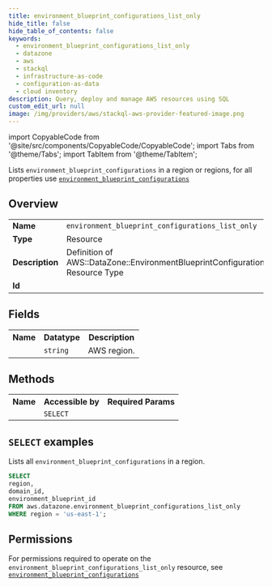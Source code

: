 ```yaml
---
title: environment_blueprint_configurations_list_only
hide_title: false
hide_table_of_contents: false
keywords:
  - environment_blueprint_configurations_list_only
  - datazone
  - aws
  - stackql
  - infrastructure-as-code
  - configuration-as-data
  - cloud inventory
description: Query, deploy and manage AWS resources using SQL
custom_edit_url: null
image: /img/providers/aws/stackql-aws-provider-featured-image.png
---
```


import CopyableCode from '@site/src/components/CopyableCode/CopyableCode';
import Tabs from '@theme/Tabs';
import TabItem from '@theme/TabItem';

Lists <code>environment_blueprint_configurations</code> in a region or regions, for all properties use <a href="/providers/aws/serviceName/environment_blueprint_configurations/"><code>environment_blueprint_configurations</code></a>

## Overview
<table><tbody>
<tr><td><b>Name</b></td><td><code>environment_blueprint_configurations_list_only</code></td></tr>
<tr><td><b>Type</b></td><td>Resource</td></tr>
<tr><td><b>Description</b></td><td>Definition of AWS::DataZone::EnvironmentBlueprintConfiguration Resource Type</td></tr>
<tr><td><b>Id</b></td><td><CopyableCode code="aws.datazone.environment_blueprint_configurations_list_only" /></td></tr>
</tbody></table>

## Fields
<table><tbody><tr><th>Name</th><th>Datatype</th><th>Description</th></tr><tr><td><CopyableCode code="region" /></td><td><code>string</code></td><td>AWS region.</td></tr>
</tbody></table>

## Methods

<table><tbody>
  <tr>
    <th>Name</th>
    <th>Accessible by</th>
    <th>Required Params</th>
  </tr>
  <tr>
    <td><CopyableCode code="list_resources" /></td>
    <td><code>SELECT</code></td>
    <td><CopyableCode code="region" /></td>
  </tr>
</tbody></table>

## `SELECT` examples
Lists all <code>environment_blueprint_configurations</code> in a region.
```sql
SELECT
region,
domain_id,
environment_blueprint_id
FROM aws.datazone.environment_blueprint_configurations_list_only
WHERE region = 'us-east-1';
```


## Permissions

For permissions required to operate on the <code>environment_blueprint_configurations_list_only</code> resource, see <a href="/providers/aws/datazone/environment_blueprint_configurations/#permissions"><code>environment_blueprint_configurations</code></a>

